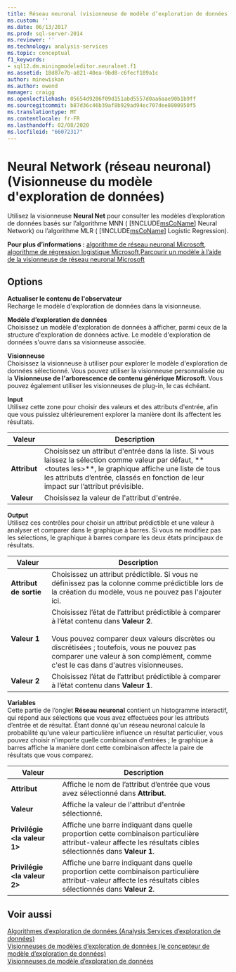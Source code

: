 ```yaml
---
title: Réseau neuronal (visionneuse de modèle d’exploration de données) | Microsoft Docs
ms.custom: ''
ms.date: 06/13/2017
ms.prod: sql-server-2014
ms.reviewer: ''
ms.technology: analysis-services
ms.topic: conceptual
f1_keywords:
- sql12.dm.miningmodeleditor.neuralnet.f1
ms.assetid: 18d87e7b-a821-40ea-9bd8-c6fecf189a1c
author: minewiskan
ms.author: owend
manager: craigg
ms.openlocfilehash: 05654d9206f09d151abd5557d0aa6aae90b1b9ff
ms.sourcegitcommit: b87d36c46b39af8b929ad94ec707dee8800950f5
ms.translationtype: MT
ms.contentlocale: fr-FR
ms.lasthandoff: 02/08/2020
ms.locfileid: "66072317"
---
```

# <a name="neural-network-mining-model-viewer"></a>Neural Network (réseau neuronal) (Visionneuse du modèle d'exploration de données)
  Utilisez la visionneuse **Neural Net** pour consulter les modèles d’exploration de données basés sur l’algorithme MNN ( [!INCLUDE[msCoName](../includes/msconame-md.md)] Neural Network) ou l’algorithme MLR ( [!INCLUDE[msCoName](../includes/msconame-md.md)] Logistic Regression).  
  
 **Pour plus d’informations :** [algorithme de réseau neuronal Microsoft](data-mining/microsoft-neural-network-algorithm.md), [algorithme de régression logistique Microsoft](data-mining/microsoft-logistic-regression-algorithm.md),[Parcourir un modèle à l’aide de la visionneuse de réseau neuronal Microsoft](data-mining/browse-a-model-using-the-microsoft-neural-network-viewer.md)  
  
## <a name="options"></a>Options  
 **Actualiser le contenu de l'observateur**  
 Recharge le modèle d'exploration de données dans la visionneuse.  
  
 **Modèle d’exploration de données**  
 Choisissez un modèle d'exploration de données à afficher, parmi ceux de la structure d'exploration de données active. Le modèle d'exploration de données s'ouvre dans sa visionneuse associée.  
  
 **Visionneuse**  
 Choisissez la visionneuse à utiliser pour explorer le modèle d'exploration de données sélectionné. Vous pouvez utiliser la visionneuse personnalisée ou la **Visionneuse de l'arborescence de contenu générique Microsoft**. Vous pouvez également utiliser les visionneuses de plug-in, le cas échéant.  
  
 **Input**  
 Utilisez cette zone pour choisir des valeurs et des attributs d'entrée, afin que vous puissiez ultérieurement explorer la manière dont ils affectent les résultats.  
  
|Valeur|Description|  
|-----------|-----------------|  
|**Attribut**|Choisissez un attribut d'entrée dans la liste. Si vous laissez la sélection comme valeur par défaut, ** \<toutes les>**, le graphique affiche une liste de tous les attributs d’entrée, classés en fonction de leur impact sur l’attribut prévisible.|  
|**Valeur**|Choisissez la valeur de l'attribut d'entrée.|  
  
 **Output**  
 Utilisez ces contrôles pour choisir un attribut prédictible et une valeur à analyser et comparer dans le graphique à barres. Si vous ne modifiez pas les sélections, le graphique à barres compare les deux états principaux de résultats.  
  
|Valeur|Description|  
|-----------|-----------------|  
|**Attribut de sortie**|Choisissez un attribut prédictible. Si vous ne définissez pas la colonne comme prédictible lors de la création du modèle, vous ne pouvez pas l'ajouter ici.|  
|**Valeur 1**|Choisissez l’état de l’attribut prédictible à comparer à l’état contenu dans **Valeur 2**.<br /><br /> Vous pouvez comparer deux valeurs discrètes ou discrétisées ; toutefois, vous ne pouvez pas comparer une valeur à son complément, comme c'est le cas dans d'autres visionneuses.|  
|**Valeur 2**|Choisissez l’état de l’attribut prédictible à comparer à l’état contenu dans **Valeur 1**.|  
  
 **Variables**  
 Cette partie de l’onglet **Réseau neuronal** contient un histogramme interactif, qui répond aux sélections que vous avez effectuées pour les attributs d’entrée et de résultat. Étant donné qu'un réseau neuronal calcule la probabilité qu'une valeur particulière influence un résultat particulier, vous pouvez choisir n'importe quelle combinaison d'entrées ; le graphique à barres affiche la manière dont cette combinaison affecte la paire de résultats que vous comparez.  
  
|Valeur|Description|  
|-----------|-----------------|  
|**Attribut**|Affiche le nom de l’attribut d’entrée que vous avez sélectionné dans **Attribut**.|  
|**Valeur**|Affiche la valeur de l'attribut d'entrée sélectionné.|  
|**Privilégie \<la valeur 1>**|Affiche une barre indiquant dans quelle proportion cette combinaison particulière attribut-valeur affecte les résultats cibles sélectionnés dans **Valeur 1**.|  
|**Privilégie \<la valeur 2>**|Affiche une barre indiquant dans quelle proportion cette combinaison particulière attribut-valeur affecte les résultats cibles sélectionnés dans **Valeur 2**.|  
  
## <a name="see-also"></a>Voir aussi  
 [Algorithmes d’exploration de données &#40;Analysis Services d’exploration de données&#41;](data-mining/data-mining-algorithms-analysis-services-data-mining.md)   
 [Visionneuses de modèles d’exploration de données &#40;le concepteur de modèle d’exploration de données&#41;](mining-model-viewers-data-mining-model-designer.md)   
 [Visionneuses de modèle d’exploration de données](data-mining/data-mining-model-viewers.md)  
  
  
